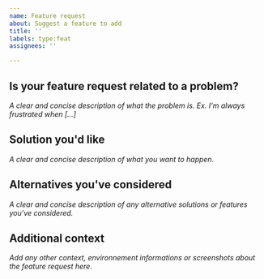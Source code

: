 ```yaml
---
name: Feature request
about: Suggest a feature to add
title: ''
labels: type:feat
assignees: ''

---
```


## Is your feature request related to a problem?
*A clear and concise description of what the problem is. Ex. I'm always frustrated when [...]*



## Solution you'd like
*A clear and concise description of what you want to happen.*



## Alternatives you've considered
*A clear and concise description of any alternative solutions or features you've considered.*



## Additional context
*Add any other context, environnement informations or screenshots about the feature request here.*

